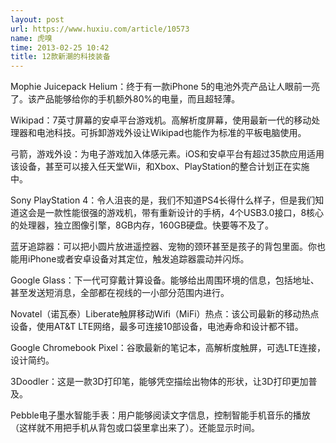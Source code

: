 ```yaml
---
layout: post
url: https://www.huxiu.com/article/10573
name: 虎嗅
time: 2013-02-25 10:42
title: 12款新潮的科技装备
---
```

Mophie Juicepack Helium：终于有一款iPhone 5的电池外壳产品让人眼前一亮了。该产品能够给你的手机额外80%的电量，而且超轻薄。

Wikipad：7英寸屏幕的安卓平台游戏机。高解析度屏幕，使用最新一代的移动处理器和电池科技。可拆卸游戏外设让Wikipad也能作为标准的平板电脑使用。

弓箭，游戏外设：为电子游戏加入体感元素。iOS和安卓平台有超过35款应用适用该设备，甚至可以接入任天堂Wii，和Xbox、PlayStation的整合计划正在实施中。

Sony PlayStation 4：令人沮丧的是，我们不知道PS4长得什么样子，但是我们知道这会是一款性能很强的游戏机，带有重新设计的手柄，4个USB3.0接口，8核心的处理器，独立图像引擎，8GB内存，160GB硬盘。快要等不及了。

蓝牙追踪器：可以把小圆片放进遥控器、宠物的颈环甚至是孩子的背包里面。你也能用iPhone或者安卓设备对其定位，触发追踪器震动并闪烁。

Google Glass：下一代可穿戴计算设备。能够给出周围环境的信息，包括地址、甚至发送短消息，全部都在视线的一小部分范围内进行。

Novatel（诺瓦泰）Liberate触屏移动Wifi（MiFi）热点：该公司最新的移动热点设备，使用AT&T LTE网络，最多可连接10部设备，电池寿命和设计都不错。

Google Chromebook Pixel：谷歌最新的笔记本，高解析度触屏，可选LTE连接，设计简约。

3Doodler：这是一款3D打印笔，能够凭空描绘出物体的形状，让3D打印更加普及。

Pebble电子墨水智能手表：用户能够阅读文字信息，控制智能手机音乐的播放（这样就不用把手机从背包或口袋里拿出来了）。还能显示时间。

